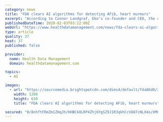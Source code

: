```yaml
---
category: news
title: "FDA clears AI algorithms for detecting AFib, heart murmurs"
excerpt: "According to Connor Landgraf, Eko’s co-founder and CEO, the company’s AI software puts the “ears of a cardiologist” in a clinician’s stethoscope by accurately analyzing electrocardiogram and heart phonocardiogram (heart sound) data."
publishedDateTime: 2020-02-03T03:22:00Z
webUrl: "https://www.healthdatamanagement.com/news/fda-clears-ai-algorithms-for-detecting-afib-heart-murmurs"
type: article
quality: 37
heat: 37
published: false

provider:
  name: Health Data Management
  domain: healthdatamanagement.com

topics:
  - AI

images:
  - url: "https://sourcemedia.brightspotcdn.com/dims4/default/f4a86d0/2147483647/strip/true/crop/6538x3432+0+80/resize/1200x630!/quality/90/?url=https%3A%2F%2Fsourcemedia.brightspotcdn.com%2F32%2F67%2F74cc7c3d4490b4cedfd85f98b067%2Feko-in-clinic-crop.jpg"
    width: 1200
    height: 630
    title: "FDA clears AI algorithms for detecting AFib, heart murmurs"

secured: "0/8nhftFRmZm1ZHqJh/KHBCk8LRP4Zhj6YgSZ9J1R3qkhCcV887cNLX4o/XMObfQCPwifdaIu3BEqW+KQjqT6QVXjZB18kPKm58drOxwiKCYalscC4e6kWbmTcdMwS5wwJF4DFjtVJURa2txvAlsndoeBKqcKMq8sKxWvZYc3Tp4YIGYIp+SHj9bgV7uLNP5jlJykzeQ9jWJ29krEOT5dFqea6MsYSdV+OvDALtGXP1mrdDbmWwCDq83jSVvgf2f0h6OS5sfQg15KakEWwY4GiTMdNT6nq2EM/UoKfpP5zMCM4p1DGSib/pXVzCwMpbMUTzcGhqKDhDr8UywDoZQU1O0CS0qnt4L8jpTvxPHgn/WEKQwNKPubKYWIvI65i2mqKdbN/vu+TSu18r68OJR/Rw5W5fVrlfqPnKWSNGAi3y0klW94ou/hSKqe0Z5VXMU+lAatoXYq3nK3c7c8rou2VSm6r/CPjHgadueYCjL4oI=;WUlE+bfPdwE0RwPNAkI09g=="
---
```


